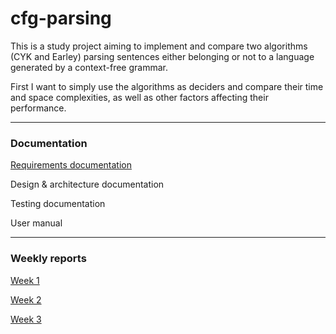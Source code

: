 # cfg-parsing

This is a study project aiming to implement and compare two algorithms (CYK and Earley) parsing sentences either belonging or not to a language generated by a context-free grammar.

First I want to simply use the algorithms as deciders and compare their time and space complexities, as well as other factors affecting their performance.
___
### Documentation
[Requirements documentation](./documentation/requirements.md)

Design & architecture documentation

Testing documentation

User manual
___
### Weekly reports
[Week 1](./documentation/weeklyreports/weeklyreport1.md)

[Week 2](./documentation/weeklyreports/weeklyreport2.md)

[Week 3](./documentation/weeklyreports/weeklyreport3.md)

